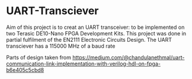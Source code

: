 # UART-Transciever

Aim of this project is to creat an UART transceiver: to be implemented on two Terasic DE10-Nano FPGA Development Kits. This project was done in partial fulfilment of the EN2111 Electronic Circuits Design.
The UART transciever has a 115000 MHz of a baud rate

Parts of design taken from https://medium.com/@chandulanethmal/uart-communication-link-implementation-with-verilog-hdl-on-fpga-b6e405c5cbd8
